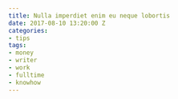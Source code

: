```yaml
---
title: Nulla imperdiet enim eu neque lobortis
date: 2017-08-10 13:20:00 Z
categories:
- tips
tags:
- money
- writer
- work
- fulltime
- knowhow
---
```


